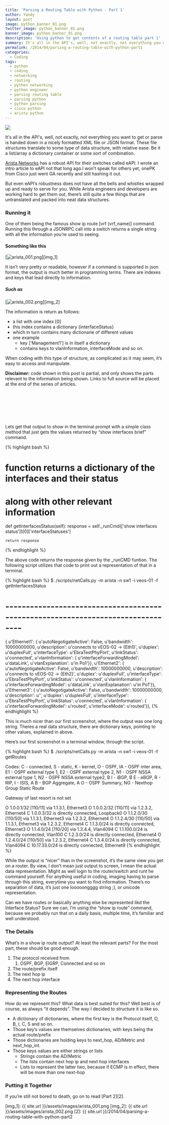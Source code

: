 ```yaml
---
title: 'Parsing a Routing Table with Python - Part 1'
author: Yandy
layout: post
image: python_banner_01.png
twitter_image: python_banner_01.png
banner_image: python_banner_01.png
description: 'Using python to get contents of a routing table part 1'
summary: It's all in the API's, well, not exactly, not everything you want to get or parse is handed down in a nicely formatted XML file or JSON format. These file structures translate to some type of data structure, with relative ease. Be it a list/array a dictionary container or some sort of combination.
permalink: /2014/04/parsing-a-routing-table-with-python-part1
categories:
  - Coding
tags:
  - python
  - coding
  - networking
  - routing
  - python networking
  - python engineer
  - parsing routing table
  - parsing python
  - python parsing
  - cisco python
  - arista python
---
```

![](http://ipyandy.net/images/python_banner_01.png)

It's all in the API's, well, not exactly, not everything you want to get or parse is handed down in a nicely formatted XML file or JSON format. These file structures translate to some type of data structure, with relative ease. Be it a list/array a dictionary container or some sort of combination.

<a href="http://www.arista.com/en" target="_blank">Arista Networks</a> has a robust API for their switches called eAPI. I wrote an intro article to eAPI not that long ago.I won’t speak for others yet, onePK from Cisco just went GA recently and still hashing it out.

But even eAPI’s robustness does not have all the bells and whistles wrapped up and ready to serve for you. While Arista engineers and developers are working hard to get them out, there’s still quite a few things that are untranslated and packed into neat data structures.

<!--more-->

### Running it

One of them being the famous show ip route [vrf (vrf_name)] command. Running this through a JSONRPC call into a switch returns a single string with all the information you’re used to seeing.

#### Something like this
[<img id="eapi01" title="arista_001.png" alt="arista_001.png" src="{{ site.url }}/assets/images/arista_001.png" />][img_1]

It isn’t very pretty or readable, however if a command is supported in json format, the output is much better in programming terms. There are indexes and keys that lead directly to information.

##### Such as
[<img id="arista_002.png" title="arista_002.png" alt="arista_002.png" src="{{ site.url }}/assets/images/arista_002.png" />][img_2]

The information is return as follows:
* a list with one index [0]
* this index contains a dictionary {interfaceStatus}
* which in turn contains many dictionarie of different values
* one example
	* key ['Management1'] is in itself a dictionary
	* contains keys to vlanInformation, interfaceMode and so on.

When coding with this type of structure, as complicated as it may seem, it’s easy to access and manipulate.

**Disclaimer:** code shown in this post is partial, and only shows the parts relevant to the information being shown. Links to full source will be placed at the end of the series of articles.

<script async src="//pagead2.googlesyndication.com/pagead/js/adsbygoogle.js"></script>
<!-- banner_728x90-txt-disp -->
<ins class="adsbygoogle"
     style="display:inline-block;width:728px;height:90px"
     data-ad-client="ca-pub-2031545302097188"
     data-ad-slot="8561880698"></ins>
<script>
(adsbygoogle = window.adsbygoogle || []).push({});
</script>

Lets get that output to show in the terminal prompt with a simple class method that just gets the values returned by “show interfaces brief” command.

{% highlight bash %}
# function returns a dictionary of the interfaces and their status
# along with other relevant information
def getInterfacesStatus(self):
    response = self._runCmd(['show interfaces status'])[0]['interfaceStatuses']
 
    return response
{% endhighlight %}

The above code returns the response given by the _runCMD funtion. The following script utilizes that code to print out a representation of that in a terminal.

{% highlight bash %}
$ ./scripts/netCalls.py -m arista -n sw1 -i veos-01 -f getInterfacesStatus
 
# --------------------------------------------------------------------------------
{ u'Ethernet1': { u'autoNegotigateActive': False,
                  u'bandwidth': 10000000000,
                  u'description': u'connects to vEOS-02 -> {Eth1}',
                  u'duplex': u'duplexFull',
                  u'interfaceType': u'EbraTestPhyPort',
                  u'linkStatus': u'connected',
                  u'vlanInformation': { u'interfaceForwardingModel': u'dataLink',
                                        u'vlanExplanation': u'in Po1'}},
  u'Ethernet2': { u'autoNegotigateActive': False,
                  u'bandwidth': 10000000000,
                  u'description': u'connects to vEOS-02 -> {Eth2}',
                  u'duplex': u'duplexFull',
                  u'interfaceType': u'EbraTestPhyPort',
                  u'linkStatus': u'connected',
                  u'vlanInformation': { u'interfaceForwardingModel': u'dataLink',
                                        u'vlanExplanation': u'in Po1'}},
  u'Ethernet3': { u'autoNegotigateActive': False,
                  u'bandwidth': 10000000000,
                  u'description': u'',
                  u'duplex': u'duplexFull',
                  u'interfaceType': u'EbraTestPhyPort',
                  u'linkStatus': u'connected',
                  u'vlanInformation': { u'interfaceForwardingModel': u'routed',
                                        u'interfaceMode': u'routed'}},
{% endhighlight %}

This is much nicer than our first screenshot, where the output was one long string. Theres a real data structure, there are dictionary keys, pointing to other values, explained in above.

Here’s our first screenshot in a terminal window, through the script.

{% highlight bash %}
$ ./scripts/netCalls.py -m arista -n sw1 -i veos-01 -f getRoutes
 
Codes: C - connected, S - static, K - kernel,
       O - OSPF, IA - OSPF inter area, E1 - OSPF external type 1,
       E2 - OSPF external type 2, N1 - OSPF NSSA external type 1,
       N2 - OSPF NSSA external type2, B I - iBGP, B E - eBGP,
       R - RIP, I - ISIS, A B - BGP Aggregate, A O - OSPF Summary,
       NG - Nexthop Group Static Route
 
Gateway of last resort is not set
 
 O      1.0.0.1/32 [110/11] via 1.1.3.1, Ethernet3
 O      1.0.0.2/32 [110/11] via 1.2.3.2, Ethernet4
 C      1.0.0.3/32 is directly connected, Loopback0
 O      1.1.2.0/30 [110/50] via 1.1.3.1, Ethernet3
                            via 1.2.3.2, Ethernet4
 O      1.1.2.4/30 [110/50] via 1.1.3.1, Ethernet3
                            via 1.2.3.2, Ethernet4
 C      1.1.3.0/24 is directly connected, Ethernet3
 O      1.1.4.0/24 [110/20] via 1.3.4.4, Vlan4094
 C      1.1.100.0/24 is directly connected, Vlan100
 C      1.2.3.0/24 is directly connected, Ethernet4
 O      1.2.4.0/24 [110/50] via 1.2.3.2, Ethernet4
 C      1.3.4.0/24 is directly connected, Vlan4094
 C      10.17.33.0/24 is directly connected, Ethernet9
{% endhighlight %}

While the output is “nicer” than in the screenshot, it’s the same view you get on a router. By view, I don’t mean just output to screen, I mean the actual data representation. Might as well login to the router/switch and runt he command yourself. For anything useful in coding, imaging having to parse through this string, everytime you want to find information. There’s no separation of data, it’s just one looooongggg string ;), or unicode representation.

Can we have routes or basically anything else be represented likd the Interface Status? Sure we can, I’m using the “show ip route” command, because we probably run that on a daily basis, multiple time, it’s familiar and well understood.

### The Details

What’s in a show ip route output? At least the relevant parts? For the most part, these should be good enough.

1. The protocol received from
	1. OSPF, BGP, EIGRP, Connected and so on
2. The route/prefix itself
3. The next hop ip
4. The next hop interface

### Representing the Routes

How do we represent this? What data is best suited for this? Well best is of course, as always “it depends”. The way I decided to structure it is like so.

* A dictionary of dictionaries, where the first key is the Protocol itself, O, B, I, C, S and so on.
* Those key’s values are themselves dictionaries, with keys being the actual route/prefix
* Those dictionaries are holding keys to next_hop, AD/Metric and next_hop_int.
* Those keys values are either strings or lists
	* Strings contain the AD/Metric
	* The lists contain next hop ip and next hop interfaces
	* Lists to represent the latter two, because if ECMP is in effect, there will be more than one next-hop

### Putting it Together

If you’re still not bored to death, go on to read [Part 2][2].

[img_1]: {{ site.url }}/assets/images/arista_001.png
[img_2]: {{ site.url }}/assets/images/arista_002.png
[2]: {{ site.url }}/2014/04/parsing-a-routing-table-with-python-part2